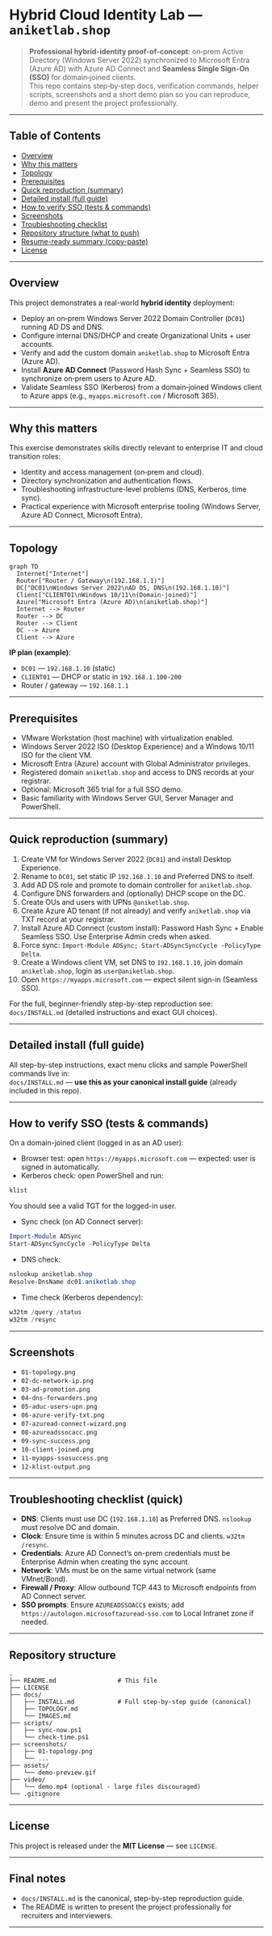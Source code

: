 # Hybrid Cloud Identity Lab — `aniketlab.shop`

> **Professional hybrid-identity proof-of-concept**: on‑prem Active Directory (Windows Server 2022) synchronized to Microsoft Entra (Azure AD) with Azure AD Connect and **Seamless Single Sign-On (SSO)** for domain‑joined clients.  
> This repo contains step‑by‑step docs, verification commands, helper scripts, screenshots and a short demo plan so you can reproduce, demo and present the project professionally.

---

## Table of Contents
- [Overview](#overview)  
- [Why this matters](#why-this-matters)  
- [Topology](#topology)  
- [Prerequisites](#prerequisites)  
- [Quick reproduction (summary)](#quick-reproduction-summary)  
- [Detailed install (full guide)](#detailed-install-full-guide)  
- [How to verify SSO (tests & commands)](#how-to-verify-sso-tests--commands)  
- [Screenshots](#Screenshots)  
- [Troubleshooting checklist](#troubleshooting-checklist)  
- [Repository structure (what to push)](#repository-structure-what-to-push)  
- [Resume-ready summary (copy-paste)](#resume-ready-summary-copy-paste)  
- [License](#license)

---

## Overview
This project demonstrates a real-world **hybrid identity** deployment:

- Deploy an on‑prem Windows Server 2022 Domain Controller (`DC01`) running AD DS and DNS.  
- Configure internal DNS/DHCP and create Organizational Units + user accounts.  
- Verify and add the custom domain `aniketlab.shop` to Microsoft Entra (Azure AD).  
- Install **Azure AD Connect** (Password Hash Sync + Seamless SSO) to synchronize on‑prem users to Azure AD.  
- Validate Seamless SSO (Kerberos) from a domain‑joined Windows client to Azure apps (e.g., `myapps.microsoft.com` / Microsoft 365).

---

## Why this matters 
This exercise demonstrates skills directly relevant to enterprise IT and cloud transition roles:
- Identity and access management (on‑prem and cloud).  
- Directory synchronization and authentication flows.  
- Troubleshooting infrastructure-level problems (DNS, Kerberos, time sync).  
- Practical experience with Microsoft enterprise tooling (Windows Server, Azure AD Connect, Microsoft Entra).

---

## Topology


```mermaid
graph TD
  Internet["Internet"]
  Router["Router / Gateway\n(192.168.1.1)"]
  DC["DC01\nWindows Server 2022\nAD DS, DNS\n(192.168.1.10)"]
  Client["CLIENT01\nWindows 10/11\n(Domain-joined)"]
  Azure["Microsoft Entra (Azure AD)\n(aniketlab.shop)"]
  Internet --> Router
  Router --> DC
  Router --> Client
  DC --> Azure
  Client --> Azure
```

**IP plan (example)**:
- `DC01` — `192.168.1.10` (static)  
- `CLIENT01` — DHCP or static in `192.168.1.100-200`  
- Router / gateway — `192.168.1.1`

---

## Prerequisites
- VMware Workstation (host machine) with virtualization enabled.  
- Windows Server 2022 ISO (Desktop Experience) and a Windows 10/11 ISO for the client VM.  
- Microsoft Entra (Azure) account with Global Administrator privileges.  
- Registered domain `aniketlab.shop` and access to DNS records at your registrar.  
- Optional: Microsoft 365 trial for a full SSO demo.  
- Basic familiarity with Windows Server GUI, Server Manager and PowerShell.

---

## Quick reproduction (summary)
1. Create VM for Windows Server 2022 (`DC01`) and install Desktop Experience.  
2. Rename to `DC01`, set static IP `192.168.1.10` and Preferred DNS to itself.  
3. Add AD DS role and promote to domain controller for `aniketlab.shop`.  
4. Configure DNS forwarders and (optionally) DHCP scope on the DC.  
5. Create OUs and users with UPNs `@aniketlab.shop`.  
6. Create Azure AD tenant (if not already) and verify `aniketlab.shop` via TXT record at your registrar.  
7. Install Azure AD Connect (custom install): Password Hash Sync + Enable Seamless SSO. Use Enterprise Admin creds when asked.  
8. Force sync: `Import-Module ADSync; Start-ADSyncSyncCycle -PolicyType Delta`.  
9. Create a Windows client VM, set DNS to `192.168.1.10`, join domain `aniketlab.shop`, login as `user@aniketlab.shop`.  
10. Open `https://myapps.microsoft.com` — expect silent sign-in (Seamless SSO).

For the full, beginner-friendly step-by-step reproduction see: `docs/INSTALL.md` (detailed instructions and exact GUI choices).

---

## Detailed install (full guide)
All step-by-step instructions, exact menu clicks and sample PowerShell commands live in:  
`docs/INSTALL.md` — **use this as your canonical install guide** (already included in this repo).

---

## How to verify SSO (tests & commands)
On a domain-joined client (logged in as an AD user):
- Browser test: open `https://myapps.microsoft.com` — expected: user is signed in automatically.  
- Kerberos check: open PowerShell and run:
```powershell
klist
```
You should see a valid TGT for the logged-in user.  
- Sync check (on AD Connect server):
```powershell
Import-Module ADSync
Start-ADSyncSyncCycle -PolicyType Delta
```
- DNS check:
```powershell
nslookup aniketlab.shop
Resolve-DnsName dc01.aniketlab.shop
```
- Time check (Kerberos dependency):
```powershell
w32tm /query /status
w32tm /resync
```

---

## Screenshots 

- `01-topology.png`  
- `02-dc-network-ip.png`  
- `03-ad-promotion.png`  
- `04-dns-forwarders.png`  
- `05-aduc-users-upn.png`  
- `06-azure-verify-txt.png`  
- `07-azuread-connect-wizard.png`  
- `08-azureadssocacc.png`  
- `09-sync-success.png`  
- `10-client-joined.png`  
- `11-myapps-ssosuccess.png`  
- `12-klist-output.png`


---

## Troubleshooting checklist (quick)
- **DNS**: Clients must use DC (`192.168.1.10`) as Preferred DNS. `nslookup` must resolve DC and domain.  
- **Clock**: Ensure time is within 5 minutes across DC and clients. `w32tm /resync`.  
- **Credentials**: Azure AD Connect’s on-prem credentials must be Enterprise Admin when creating the sync account.  
- **Network**: VMs must be on the same virtual network (same VMnet/Bond).  
- **Firewall / Proxy**: Allow outbound TCP 443 to Microsoft endpoints from AD Connect server.  
- **SSO prompts**: Ensure `AZUREADSSOACC$` exists; add `https://autologon.microsoftazuread-sso.com` to Local Intranet zone if needed.

---

## Repository structure
```
.
├── README.md                 # This file
├── LICENSE
├── docs/
│   ├── INSTALL.md            # Full step-by-step guide (canonical)
│   ├── TOPOLOGY.md
│   └── IMAGES.md
├── scripts/
│   ├── sync-now.ps1
│   └── check-time.ps1
├── screenshots/
│   ├── 01-topology.png
│   └── ...
├── assets/
│   └── demo-preview.gif
├── video/
│   └── demo.mp4 (optional - large files discouraged)
└── .gitignore
```

---

## License
This project is released under the **MIT License** — see `LICENSE`.

---

## Final notes
- `docs/INSTALL.md` is the canonical, step-by-step reproduction guide.  
- The README is written to present the project professionally for recruiters and interviewers. 
---
